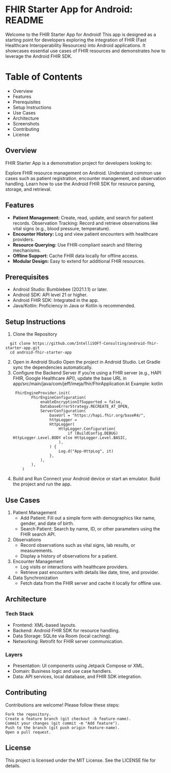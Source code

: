 # FHIR Starter App for Android: README

Welcome to the FHIR Starter App for Android! This app is designed as a starting point for developers
exploring the integration of FHIR (Fast Healthcare Interoperability Resources) into Android
applications. It showcases essential use cases of FHIR resources and demonstrates how to leverage
the Android FHIR SDK.

# Table of Contents

* Overview
* Features
* Prerequisites
* Setup Instructions
* Use Cases
* Architecture
* Screenshots
* Contributing
* License

## Overview

FHIR Starter App is a demonstration project for developers looking to:

Explore FHIR resource management on Android.
Understand common use cases such as patient registration, encounter management, and observation
handling.
Learn how to use the Android FHIR SDK for resource parsing, storage, and retrieval.

## Features

* **Patient Management:** Create, read, update, and search for patient records.
Observation Tracking: Record and retrieve observations like vital signs (e.g., blood pressure,
temperature).
* **Encounter History:** Log and view patient encounters with healthcare providers.
* **Resource Querying:** Use FHIR-compliant search and filtering mechanisms.
* **Offline Support:** Cache FHIR data locally for offline access.
* **Modular Design:** Easy to extend for additional FHIR resources.

## Prerequisites

* Android Studio: Bumblebee (2021.1.1) or later.
* Android SDK: API level 21 or higher.
* Android FHIR SDK: Integrated in the app.
* Java/Kotlin: Proficiency in Java or Kotlin is recommended.

## Setup Instructions

1. Clone the Repository 

 ```
   git clone https://github.com/IntelliSOFT-Consulting/android-fhir-starter-app.git
   cd android-fhir-starter-app
 ```

2. Open in Android Studio
   Open the project in Android Studio.
   Let Gradle sync the dependencies automatically.
3. Configure the Backend Server
   If you’re using a FHIR server (e.g., HAPI FHIR, Google Healthcare API), update the base URL in
   app/src/main/java/com/jeff/imeja/fhir/FhirApplication.kt
   Example:
   kotlin
    ```
     FhirEngineProvider.init(
            FhirEngineConfiguration(
                enableEncryptionIfSupported = false,
                DatabaseErrorStrategy.RECREATE_AT_OPEN,
                ServerConfiguration(
                    baseUrl = "https://hapi.fhir.org/baseR4/",
                    httpLogger =
                    HttpLogger(
                        HttpLogger.Configuration(
                            if (BuildConfig.DEBUG) HttpLogger.Level.BODY else HttpLogger.Level.BASIC,
                        ),
                    ) {
                        Log.d("App-HttpLog", it)
                    },
                ),
            ),
        )
   ```
4. Build and Run
   Connect your Android device or start an emulator.
   Build the project and run the app.
  
## Use Cases
1. Patient Management
   * Add Patient: Fill out a simple form with demographics like name, gender, and date of birth.
   * Search Patient: Search by name, ID, or other parameters using the FHIR search API.
2. Observations
   * Record observations such as vital signs, lab results, or measurements.
   * Display a history of observations for a patient.
3. Encounter Management
   * Log visits or interactions with healthcare providers.
   * Retrieve past encounters with details like date, time, and provider.
4. Data Synchronization
   * Fetch data from the FHIR server and cache it locally for offline use.

## Architecture

### Tech Stack

* Frontend: XML-based layouts.
* Backend: Android FHIR SDK for resource handling.
* Data Storage: SQLite via Room (local caching).
* Networking: Retrofit for FHIR server communication.

### Layers

* Presentation: UI components using Jetpack Compose or XML.
* Domain: Business logic and use case handlers.
* Data: API services, local database, and FHIR SDK integration.

## Contributing

Contributions are welcome! Please follow these steps:

```
Fork the repository.
Create a feature branch (git checkout -b feature-name).
Commit your changes (git commit -m "Add feature").
Push to the branch (git push origin feature-name).
Open a pull request.
```

## License

This project is licensed under the MIT License. See the LICENSE file for details.